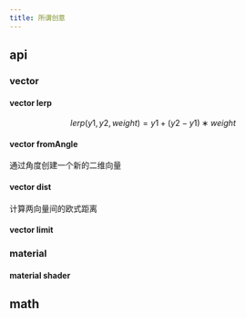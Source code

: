 ```yaml
---
title: 所谓创意
---
```


## api

### vector

#### vector lerp
```math
lerp(y1,y2,weight)=y1+(y2−y1)∗weight
```

<ClientOnly>
<iframeControl src='/note/markdown/notInPage/fantastic/vector.lerp.html'>
</iframeControl>
</CLientOnly>


#### vector fromAngle
<ClientOnly>
<iframeControl src='/note/markdown/notInPage/fantastic/vector.fromAngle.html'>
</iframeControl>
</CLientOnly>

通过角度创建一个新的二维向量

#### vector dist
计算两向量间的欧式距离

<ClientOnly>
<iframeControl src='/note/markdown/notInPage/fantastic/vector.dist.html'>
</iframeControl>
</CLientOnly>

#### vector limit

<ClientOnly>
<iframeControl src='/note/markdown/notInPage/fantastic/vector.limit.html'>
</iframeControl>
</CLientOnly>

### material

#### material shader

<ClientOnly>
<iframeControl src='/note/markdown/notInPage/fantastic/material.shader.html'>
</iframeControl>
</CLientOnly>



## math
